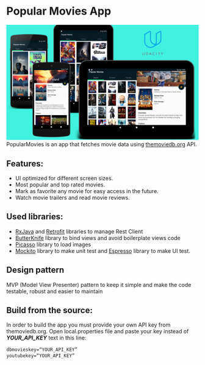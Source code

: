 
# Popular Movies App

![Screen](https://raw.githubusercontent.com/ReguloSarmiento/PopularMovies/master/poster_popular_movies.png)
PopularMovies is an app that fetches movie data using [themoviedb.org](https://www.themoviedb.org/) API.

## Features:
* UI optimized for different screen sizes.
* Most popular and top rated movies.
* Mark as favorite any movie for easy access in the future.
* Watch movie trailers and read movie reviews.

## Used libraries:
* [RxJava](https://github.com/ReactiveX/RxAndroid) and [Retrofit](http://square.github.io/retrofit/) libraries to manage Rest Client
* [ButterKnife](http://jakewharton.github.io/butterknife/) library to bind views and avoid boilerplate views code
* [Picasso](http://square.github.io/picasso/) library to load images
* [Mockito](http://site.mockito.org/) library to make unit test and [Espresso](https://google.github.io/android-testing-support-library/docs/espresso/) library to make UI test.

## Design pattern
MVP (Model View Presenter) pattern to keep it simple and make the code testable, robust and easier to maintain

## Build from the source:
In order to build the app you must provide your own API key from themoviedb.org.
Open local.properties file and paste your key instead of ***YOUR_API_KEY*** text in this line:
```
dbmovieskey=“YOUR_API_KEY”
youtubekey=“YOUR_API_KEY”
```
